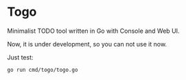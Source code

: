 Togo
====

 Minimalist TODO tool written in Go with Console and Web UI.

 Now, it is under development, so you can not use it now.

 Just test:

```bash 
go run cmd/togo/togo.go
```
